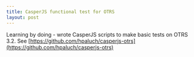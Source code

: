 ```yaml
---
title: CasperJS functional test for OTRS
layout: post
---
```


Learning by doing - wrote CasperJS scripts to make basic tests on OTRS 3.2. See
[https://github.com/hpaluch/casperjs-otrs](https://github.com/hpaluch/casperjs-otrs)

